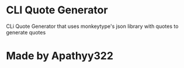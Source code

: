 # CLI Quote Generator

CLi Quote Generator that uses monkeytype's json library with quotes to generate quotes

# Made by Apathyy322
